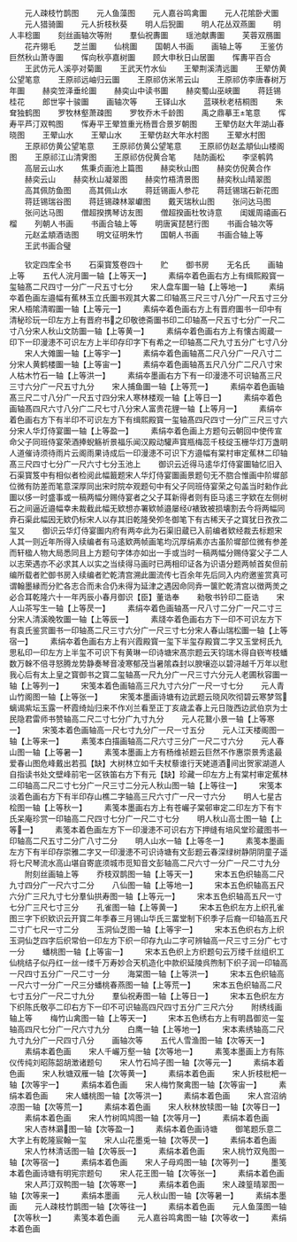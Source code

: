 <!-- { "loadSidebar": true } -->
　　元人疎枝竹鹊图
　　元人鱼藻图
　　元人嘉谷鸣禽圗
　　元人花隂卧犬圗
　　元人猎骑圗
　　元人折枝秋葵
　　明人后猊圗
　　明人花丛双燕圗
　　明人丰稔圗
　　刻丝画轴次等附
　　羣仙祝夀圗
　　瑶池献夀圗
　　芙蓉双鴈圗
　　花卉翎毛
　　芝兰圗
　　仙桃圗
　　国朝人书画
　　画轴上等
　　王鉴仿巨然秋山萧寺圗
　　恽向秋亭嘉树圗
　　顾大申秋日山居圗
　　恽夀平百合
　　王武仿元人溪亭对菊圗
　　王武天竹水仙
　　王翚荆溪清远圗
　　王翚仿黄公望笔意
　　王原祁远岫归云圗
　　王原祁仿米芾云山
　　王原祁仿李唐春树万年圗
　　赫奕笠泽垂纶圗
　　赫奕山中读书圗
　　赫奕蜀山巫峡圗
　　蒋廷锡桂花
　　郎世寜十骏圗
　　画轴次等
　　王铎山水
　　蓝瑛秋老桔桐图
　　朱耷独鹤图
　　罗牧林壑萧疎图
　　罗牧乔木千龄图
　　禹之鼎摹王笔意
　　恽寿平芦汀双鸭图
　　恽寿平王翚笪重光杨晋合景岁朝图
　　王翚仿赵大年湖山春晓图
　　王翚山水
　　王翚山水
　　王翚仿赵大年水村图
　　王翚水村图
　　王原祁仿黄公望笔意
　　王原祁仿黄公望笔意
　　王原祁仿赵孟頫仙山楼阁图
　　王原祁江山清霁图
　　王原祁仿倪黄合笔
　　陆防画松
　　李坚鹌鹑
　　高层云山水
　　焦秉贞画池上篇图
　　赫奕秋山图
　　赫奕仿倪黄合作
　　赫奕云山
　　赫奕秋山凝翠图
　　赫奕竹梧清景图
　　赫奕秋山晴翠图
　　高其佩防鱼图
　　高其佩山水
　　蒋廷锡画人参花
　　蒋廷锡瑞石新花图
　　蒋廷锡瑞谷图
　　蒋廷锡疎林翠巘图
　　戴天瑞秋山图
　　张问达马图
　　张问达马图
　　僧超揆携琴访友图
　　僧超揆画杜牧诗意
　　闺媛周禧画石榴
　　列朝人书画
　　书画合轴上等
　　明唐寅琵琶行图
　　书画合轴次等
　　元赵孟頫酒诰图
　　明文征明朱竹
　　国朝人书画
　　书画合轴上等
　　王武书画合璧














　　钦定四库全书
　　石渠寳笈卷四十
　　贮
　　御书房
　　无名氏
　　画轴上等
　　五代人浣月圗一轴【上等天一】
　　素绢夲着色画右方上有缉熙殿寳一玺轴髙二尺四寸一分广一尺五寸七分
　　宋人盘车圗一轴【上等地一】
　　素绢夲着色画左邉幅有蕉林玉立氏圗书观其大畧二印轴髙三尺三寸八分广一尺五寸三分宋人梧隂清暇圗一轴【上等元一】
　　素绢夲着色画右方上有晋府圗书一印中有清秘珍玩一印左方上有晋府书之印敬徳斋圗书印二印轴髙一尺五寸七分广一尺二寸八分宋人秋山文防圗一轴【上等黄一】
　　素绢夲着色画右方上有懐古阁蔵一印下一印漫漶不可识左方上半印存印字下有希之一印轴髙二尺九寸五分广七寸八分
　　宋人大傩圗一轴【上等宇一】
　　素绢夲着色画轴髙二尺八分广一尺八寸二分宋人黄鹤楼圗一轴【上等宙一】
　　素绢夲着色画轴髙五尺八分广二尺八寸宋人枯木竹石一轴【上等洪一】
　　素绢夲墨画右方下有一印漫漶不可识轴髙三尺三寸六分广一尺五寸九分
　　宋人捕鱼圗一轴【上等荒一】
　　素绢夲着色画轴髙三尺二寸八分广一尺五寸四分宋人寒林楼观一轴【上等日一】
　　素绢夲着色画轴髙四尺六寸八分广二尺七寸八分宋人富贵花貍一轴【上等月一】
　　素绢夲着色画右方下有半印不可识左方下有缉熙殿寳一玺轴髙四尺四寸一分广三尺三寸六分宋人华灯侍宴圗一轴【上等盈一】
　　素绢夲着色画上方题句云朝回中使传宣命父子同班侍宴荣酒捧蜺觞祈景福乐闻汉殿动驩声寳瓶梅蕊千枝绽玉栅华灯万盏眀人道催诗须待雨片云阁雨果诗成后一印漫漶不可识下方邉幅有棠村审定蕉林二印轴髙三尺四寸七分广一尺六寸七分玉池上
　　御识云近得马逺华灯侍宴圗轴忆旧入石渠寳笈中有相似者检阅此幅籖题宋人华灯侍宴圗画景题句无不脗合惟画中阶墀部位微有防差而笔意深厚同出宋时院夲观题句中有父子同班侍宴荣之句盖当时勑作此圗以侈一时盛事或一稿两幅分赐侍宴者之父子耳新得者则有臣马逺三字欵在左侧树石之间逼近邉幅幸未裁截此幅无欵想亦署欵帧邉屡经裱致被损壊割去今将两幅同弆石渠此幅因无欵仍标宋人以存其旧乾隆癸夘冬御笔下有古稀天子之寳犹日孜孜二玺又
　　御识云华灯侍宴圗内府有两夲此为石渠旧蔵已入前编者欵经裁去标题宋人其一则近年所得入续编者有马逺欵两帧画笔均沉厚绢素亦古虽阶墀部位微有参差而轩楹人物大局悉同且上方题句字体亦如出一手或当时一稿两幅分赐侍宴父子二人以志荣遇亦不必求其人以实之当续得马画时已两相印证各为识语分题两帧首矣但前编所载者贮御书房入续编者贮乾清宫溯此圗流传七百余年先后同入内府邀鉴赏真可谓翰墨縁而分贮各志合而未合仍未得为延津之遇因命同弆一箧贮乾清宫以徴两羙之必合耳乾隆六十一年丙辰小春月御识【臣】董诰奉
　　勑敬书钤印二臣诰
　　宋人山茶写生一轴【上等昃一】
　　素绢夲着色画轴髙一尺八寸二分广一尺二寸三分宋人清溪晚牧圗一轴【上等辰一】
　　素牋夲着色画右方下一印不可识左方下有袁氏鉴赏圗书一印轴髙二尺三寸六分广一尺三寸七分宋人春山瑞松圗一轴【上等宿一】
　　素绢夲着色画右方上有兴霞殿寳一玺下半玺存殿寳二字又玉堂柯氏九思私印一印左方上半玺不可识下有黄琳一印诗塘宋髙宗题云天钧瑞木得自嵚岑枝蟠数万榦不倍寻怒腾龙势静奏琴音凌寒郁茂当暑隂森封以腴壌迩以碧浔越千万年以慰我心后有太上皇之寳御书之寳二玺轴髙一尺九分广一尺三寸六分元人老圃秋容圗一轴【上等列一】
　　宋笺本着色画轴高三尺九寸六分广一尺一寸七分
　　元人青山竹阁图一轴【上等张一】
　　宋笺本墨画诗塘有边武题云晓风吹彻碧云寒梦驾螭谒紫坛玉露一杯霞绮灿归来不作刈兰看至正丁亥歳孟春上元日陇西边武伯京为士民隐君雷师书赞轴高二尺二寸七分广九寸九分
　　元人花鵞小景一轴【上等寒一】
　　宋笺本着色画轴高一尺七寸九分广一尺一寸五分
　　元人江天楼阁图一轴【上等来一】
　　素笺本白描画轴高二尺六寸三分广一尺二寸六分
　　元人春山图一轴【上等暑一】
　　素笺本墨画上方有杨维祯题云巨然不作惠崇景秀逺最爱春山图危峰戴出若孤【缺】大树林立如千夫杖藜谁行天姥道酒间出贺家湖道人自指读书处文壁峰前宅一区铁笛右方下有元【缺】珍藏一印左方上有棠村审定蕉林二印轴高二尺二寸七分广一尺三寸二分元人秋山图一轴【上等往一】
　　宋笺本淡着色画右方下有半印存山樵二字轴高三尺六寸广一尺一寸六分
　　明人七星古桧图一轴【上等秋一】
　　素笺本墨画右方上有苍巗子棠邨审定二印左方下有卞氏呆庵珍赏一印轴高二尺四寸七分广一尺二寸七分
　　明人秋山高士图一轴【上等一】
　　素笺本着色画左方下一印漫漶不可识右方下押缝有培风堂珍蔵图书一印轴高二尺五寸二分广八寸二分
　　明人山水一轴【上等冬一】
　　素笺本墨画左方下有半印存崇雅二字又一印漫漶不可识诗塘有文彭题云春深绿树静阴阴童子遥将七尺琴流水高山堪自寄底须城市觅知音文彭轴高二尺六寸一分广一尺二寸九分
　　附刻丝画轴上等
　　乔枝双鹊图一轴【上等天一】
　　宋本五色织轴高二尺九寸四分广一尺六寸二分
　　八仙图一轴【上等地一】
　　宋本五色织轴高五尺六分广三尺九寸七分羣仙拱寿图一轴【上等元一】
　　宋本五色织轴高五尺一寸七分广三尺七寸三分
　　孔雀图一轴【上等黄一】
　　宋本五色织左方上织孔雀图三字下织欵识云开寳二年季春三月锡山华氏三畱堂制下织季子后裔一印轴高五尺二寸广七尺一寸二分
　　玉洞仙芝图一轴【上等宇一】
　　宋本五色织右方上织玉洞仙芝四字后织常伯一印左方下织一印存九山二字可辨轴高一尺三寸三分广七寸一分
　　蟠桃图一轴【上等宙一】
　　宋本五色织上方织题句云万缕千丝组织工仙桃结子似丹红一丝一缕千万寿妙合天机造化中款织延陵呉煦制下织子润一印轴高一尺四寸五分广一尺二寸一分
　　海棠图一轴【上等洪一】
　　宋本五色织轴高一尺六寸一分广一尺三分蟠桃春燕图一轴【上等荒一】
　　宋本五色织轴高二尺七寸五分广一尺二寸九分
　　羣仙祝寿图一轴【上等日一】
　　宋本五色织左方下织陈氏敬亭二印右方下一印不可识轴高四尺四寸五分广三尺六分
　　附绣线画轴上等
　　梅竹山禽图一轴【上等天一】
　　宋本五色绣右方上有明昌御览一玺轴高四尺七分广一尺六寸九分
　　白鹰一轴【上等地一】
　　宋本素绣轴高二尺九寸九分广一尺四寸八分
　　画轴次等
　　五代人雪渔图一轴【次等天一】
　　素绢本着色画
　　宋人千巗万壑一轴【次等地一】
　　素笺本墨画上方有陈仪传纯刘昭陈韶胡澂诸题句
　　宋人竹石鸠子图一轴【次等元一】
　　素绢本着色画
　　宋人秋塘双雁一轴【次等黄一】
　　素绢本着色画
　　宋人折枝枇杷一轴【次等宇一】
　　素绢本着色画
　　宋人梅竹聚禽图一轴【次等宙一】
　　素绢本着色画
　　宋人蟠桃图一轴【次等洪一】
　　素绢本着色画
　　宋人宫沼纳凉图一轴【次等荒一】
　　素绢本着色画
　　宋人秋林放犊图一轴【次等日一】
　　素绢本着色画
　　宋人竹树鸣鸠图一轴【次等月一】
　　素绢本着色画
　　宋人杏林鸂图一轴【次等盈一】
　　素绢本着色画诗塘
　　御笔题乐意二大字上有乾隆宸翰一玺
　　宋人山花墨兎一轴【次等昃一】
　　素绢本着色画
　　宋人竹林清话图一轴【次等辰一】
　　素绢本着色画
　　宋人桃竹双鳬图一轴【次等宿一】
　　素绢本着色画
　　宋人子母鸡图一轴【次等列一】
　　墨笺本着色画诗塘有明宪宗题句
　　宋人花王图一轴【次等张一】
　　素绢本着色画
　　宋人芦汀双鸭图一轴【次等寒一】
　　素绢本着色画
　　宋人疎篁晴翠图一轴【次等来一】
　　素绢本墨画
　　元人秋山图一轴【次等暑一】
　　素绢本墨画
　　元人疎枝竹鹊图一轴【次等往一】
　　素绢本着色画
　　元人鱼藻图一轴【次等秋一】
　　素笺本着色画
　　元人嘉谷鸣禽图一轴【次等收一】
　　素绢本着色画

